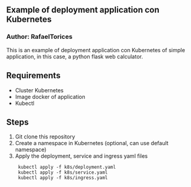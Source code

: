 ## Example of deployment application con Kubernetes

### Author: RafaelTorices

This is an example of deployment application con Kubernetes of simple application, in this case, a python flask web calculator.

## Requirements

- Cluster Kubernetes
- Image docker of application
- Kubectl

## Steps

1. Git clone this repository
2. Create a namespace in Kubernetes (optional, can use default namespace)
3. Apply the deployment, service and ingress yaml files
   ```
    kubectl apply -f k8s/deployment.yaml
    kubectl apply -f k8s/service.yaml
    kubectl apply -f k8s/ingress.yaml
   ```

